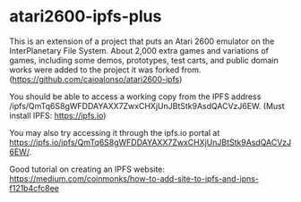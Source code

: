 # atari2600-ipfs-plus
This is an extension of a project that puts an Atari 2600 emulator on the InterPlanetary File System.  About 2,000 extra games and variations of games, including some demos, prototypes, test carts, and public domain works were added to the project it was forked from. (https://github.com/caioalonso/atari2600-ipfs)

You should be able to access a working copy from the IPFS address /ipfs/QmTq6S8gWFDDAYAXX7ZwxCHXjUnJBtStk9AsdQACVzJ6EW.
(Must install IPFS: https://ipfs.io)

You may also try accessing it through the ipfs.io portal at https://ipfs.io/ipfs/QmTq6S8gWFDDAYAXX7ZwxCHXjUnJBtStk9AsdQACVzJ6EW/.

Good tutorial on creating an IPFS website: https://medium.com/coinmonks/how-to-add-site-to-ipfs-and-ipns-f121b4cfc8ee
